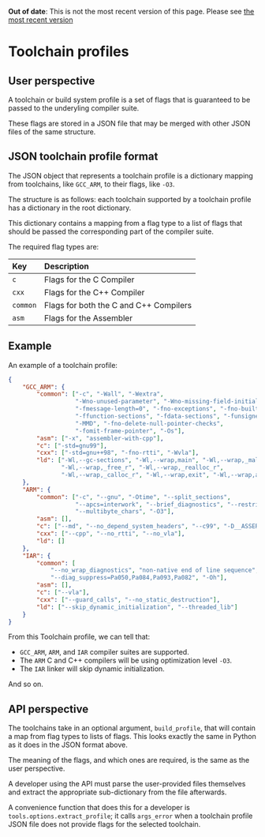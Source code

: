 <span class="warnings">**Out of date**: This is not the most recent version of this page. Please see [the most recent version](y)</span>
# Toolchain profiles

## User perspective

A toolchain or build system profile is a set of flags that is guaranteed to be passed to the underyling compiler suite.

These flags are stored in a JSON file that may be merged with other JSON files of the same structure.

## JSON toolchain profile format

The JSON object that represents a toolchain profile is a dictionary mapping from toolchains, like `GCC_ARM`, to their flags, like `-O3`.

The structure is as follows: each toolchain supported by a toolchain profile has a dictionary in the root dictionary. 

This dictionary contains a mapping from a flag type to a list of flags that should be passed the corresponding part of the compiler suite.

The required flag types are:

| Key      | Description                           |
|:---------|:--------------------------------------|
| `c`      | Flags for the C Compiler              |
| `cxx`    | Flags for the C++ Compiler            |
| `common` | Flags for both the C and C++ Compilers|
| `asm`    | Flags for the Assembler               |

## Example

An example of a toolchain profile:

```json
{
    "GCC_ARM": {
        "common": ["-c", "-Wall", "-Wextra",
                   "-Wno-unused-parameter", "-Wno-missing-field-initializers",
                   "-fmessage-length=0", "-fno-exceptions", "-fno-builtin",
                   "-ffunction-sections", "-fdata-sections", "-funsigned-char",
                   "-MMD", "-fno-delete-null-pointer-checks",
                   "-fomit-frame-pointer", "-Os"],
        "asm": ["-x", "assembler-with-cpp"],
        "c": ["-std=gnu99"],
        "cxx": ["-std=gnu++98", "-fno-rtti", "-Wvla"],
        "ld": ["-Wl,--gc-sections", "-Wl,--wrap,main", "-Wl,--wrap,_malloc_r",
               "-Wl,--wrap,_free_r", "-Wl,--wrap,_realloc_r",
               "-Wl,--wrap,_calloc_r", "-Wl,--wrap,exit", "-Wl,--wrap,atexit"]
    },
    "ARM": {
        "common": ["-c", "--gnu", "-Otime", "--split_sections",
                   "--apcs=interwork", "--brief_diagnostics", "--restrict",
                   "--multibyte_chars", "-O3"],
        "asm": [],
        "c": ["--md", "--no_depend_system_headers", "--c99", "-D__ASSERT_MSG"],
        "cxx": ["--cpp", "--no_rtti", "--no_vla"],
        "ld": []
    },
    "IAR": {
        "common": [
            "--no_wrap_diagnostics", "non-native end of line sequence", "-e",
            "--diag_suppress=Pa050,Pa084,Pa093,Pa082", "-Oh"],
        "asm": [],
        "c": ["--vla"],
        "cxx": ["--guard_calls", "--no_static_destruction"],
        "ld": ["--skip_dynamic_initialization", "--threaded_lib"]
    }
}
```

From this Toolchain profile, we can tell that:

- `GCC_ARM`, `ARM`, and `IAR` compiler suites are supported.
- The `ARM` C and C++ compilers will be using optimization level `-O3`.
- The `IAR` linker will skip dynamic initialization.

And so on.

## API perspective

The toolchains take in an optional argument, ``build_profile``, that will contain a map from flag types to lists of flags. This looks exactly the same in Python as it does in the JSON format above.

The meaning of the flags, and which ones are required, is the same as the user perspective.

A developer using the API must parse the user-provided files themselves and extract the appropriate sub-dictionary from the file afterwards.

A convenience function that does this for a developer is `tools.options.extract_profile`; it calls ``args_error`` when a toolchain profile JSON file does not provide flags for the selected toolchain.
